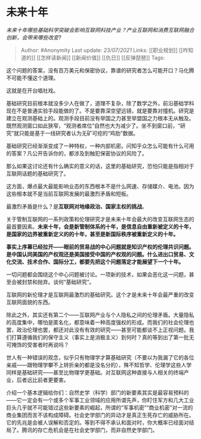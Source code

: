 # 未来十年
*未来十年哪些基础科学突破会影响互联网科技产业？产业互联网和消费互联网融合创新，会带来哪些改变?*

> Author: #Anonymity
Last update: *23/07/2021* 
Links: [[职业规划]] [[咋知道的]] [[怎样读新闻]] [[新闻价值]] [[仇日]] [[反弹琵琶]]
Tags:    

 
这个问题的答案，没有百万美元和保密协议，靠谱的研究者怎么可能开口？马化腾不可能不懂这个道理。

这就是在开台唱社戏。

基础研究目前根本就没多少人在做了，道理不复杂，除了数学之外，前沿基础学科现在不是普通实验手段能做的了。不是要靠深空望远镜，就是要靠对撞机。研究是建立在观测基础上的。观测手段目前没有举国之力甚至举盟国之力根本无从触及。既然观测窗口如此狭窄，“观测者席位”自然也大为减少了。坐不到窗口前，“研究”就只能是基于一线研究者认为无矿可挖的“鸡肋”数据。

基础研究已经渐渐变成了一种特权，一种内部机密。问知乎众怎么可能有什么可用的答案？凡公开告诉你的，都涉及到触犯保密协议的风险了。

那么如果这讨论还有什么确实的意义的话，这里的基础研究，恐怕只能是指相对于互联网话题的基础研究了。

这方面，爆点最大最能影响业态的东西根本不是什么网速、存储媒介、电池。因为这些根本就不是当前互联网发展的最激烈矛盾和短板。

最激烈矛盾是什么？是**互联网对地缘政治、国家主权的挑战**。

关于管制互联网的一系列政策和伦理研究才是未来十年会最大的改变互联网生态的最首要因素。**未来十年，会是新管制体系的十年，是信息自由重新被定义的十年，是国家的边界被重新定义的的十年，甚至是新国际秩序被重新定义的十年。**

**事实上序幕已经拉开——眼前的贸易战的中心问题就是知识产权的伦理共识问题。是中国认同美国的产权观还是美国接受中国的产权观的问题。什么进出口贸易、文化交流、技术合作、国际分工，都要先把这个问题落定才能展望下一个十年。**

一切问题都会围绕这个中心问题被讨论。一项新的技术，如果会恶化这一问题，甚至会被封禁和抛弃。谈何“基础研究”。

互联网的新伦理才是互联网最激烈的基础研究。这个才是未来十年会最严重的改变互联网面貌的东西。

除此之外，其实还有第二个——互联网产业与个人隐私之间的伦理矛盾。大量隐私的高度集中，哪怕是匿名化，都意味着一种高度强权的形成。而我们的社会伦理也罢，政治伦理也罢，都还对此没有有效的研究——甚至可能都谈不上正视问题。我们打算遵循我们的保守主义（事实上是消极主义）到何时？真的等到出了第一批无可掩饰的受害者时再说吗？

世人有一种错误的观念，似乎只有物理学才算基础研究（不要以为我漏了它的各位亲戚——跟物理学攀不上转折亲的都是没名分的），殊不知哲学、伦理学这些人学同样是基础研究——甚至比物理学更基础。对互联网这种直接与人相关的终端产业，后者远比前者更要害。

介绍一个基本逻辑给你们：自然史学（科学）部门的新要素其实是最容易预料的——它一定会有一个或多个军事工业领域的应用所谓先声，你盯住军方和几大工业巨头几乎就不可能错过这些新要素的崛起，所谓的“军事机密”“商业机密”对一流的商业集团而言不该构成障碍。社会史学部门的异动才是真正生死存亡的威胁所在。它的先兆是会被人误解和否定的。等到不得不承认和面对时，你大概率已经面对结局了。腾讯的存亡危机会是在社会史学部门，而非自然史学部门。



